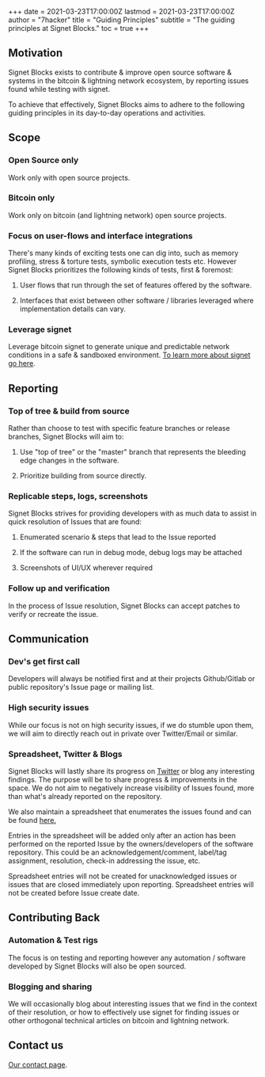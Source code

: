 +++
date = 2021-03-23T17:00:00Z
lastmod = 2021-03-23T17:00:00Z
author = "7hacker"
title = "Guiding Principles"
subtitle = "The guiding principles at Signet Blocks."
toc = true
+++

## Motivation

Signet Blocks exists to contribute & improve open source software & systems in the bitcoin & lightning network ecosystem, by reporting issues found while testing with signet.

To achieve that effectively, Signet Blocks aims to adhere to the following guiding principles in its day-to-day operations and activities.

## Scope

### Open Source only

Work only with open source projects.

### Bitcoin only

Work only on bitcoin (and lightning network) open source projects.

### Focus on user-flows and interface integrations

There's many kinds of exciting tests one can dig into, such as memory profiling, stress & torture tests, symbolic execution tests etc. However Signet Blocks prioritizes the following kinds of tests, first & foremost:

1. User flows that run through the set of features offered by the software.

2. Interfaces that exist between other software / libraries leveraged where implementation details can vary.


### Leverage signet

Leverage bitcoin signet to generate unique and predictable network conditions in a safe & sandboxed environment. [To learn more about signet go here](/signet-101).

## Reporting

### Top of tree & build from source

Rather than choose to test with specific feature branches or release branches, Signet Blocks will aim to:

1. Use "top of tree" or the "master" branch that represents the bleeding edge changes in the software.

2. Prioritize building from source directly.

### Replicable steps, logs, screenshots

Signet Blocks strives for providing developers with as much data to assist in quick resolution of Issues that are found:

1. Enumerated scenario & steps that lead to the Issue reported

2. If the software can run in debug mode, debug logs may be attached

3. Screenshots of UI/UX wherever required

### Follow up and verification

In the process of Issue resolution, Signet Blocks can accept patches to verify or recreate the issue.

## Communication

### Dev's get first call

Developers will always be notified first and at their projects Github/Gitlab or public repository's Issue page or mailing list.

### High security issues

While our focus is not on high security issues, if we do stumble upon them, we will aim to directly reach out in private over Twitter/Email or similar.

### Spreadsheet, Twitter & Blogs

Signet Blocks will lastly share its progress on <a href="https://twitter.com/_7hacker_/" target="_blank">Twitter</a> or blog any interesting findings. The purpose will be to share progress & improvements in the space. We do not aim to negatively increase visibility of Issues found, more than what's already reported on the repository.  

We also maintain a spreadsheet that enumerates the issues found and can be found <a href="https://docs.google.com/spreadsheets/d/1l2OeWwU2Nb1o8dGUvyS9biP2Z0quEWPqrnWNKEcGEbo/edit?usp=sharing" target="_blank">here.</a>

Entries in the spreadsheet will be added only after an action has been performed on the reported Issue by the owners/developers of the software repository. This could be an acknowledgement/comment, label/tag assignment, resolution, check-in addressing the issue, etc. 

Spreadsheet entries will not be created for unacknowledged issues or issues that are closed immediately upon reporting. Spreadsheet entries will not be created before Issue create date.

## Contributing Back

### Automation & Test rigs

The focus is on testing and reporting however any automation / software developed by Signet Blocks will also be open sourced.

### Blogging and sharing

We will occasionally blog about interesting issues that we find in the context of their resolution, or how to effectively use signet for finding issues or other orthogonal technical articles on bitcoin and lightning network.

## Contact us

[Our contact page](/contact).

